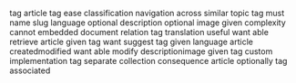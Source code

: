 tag article tag ease classification navigation across similar topic tag must name slug language optional description optional image given complexity cannot embedded document relation tag translation useful want able retrieve article given tag want suggest tag given language article createdmodified want able modify descriptionimage given tag custom implementation tag separate collection consequence article optionally tag associated